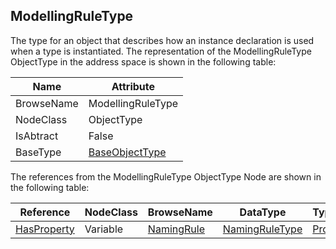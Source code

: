 <!-- objecttype -->
## ModellingRuleType
The type for an object that describes how an instance declaration is used when a type is instantiated.
The representation of the ModellingRuleType ObjectType in the address space is shown in the following table:  

|Name|Attribute|
|---|---|
|BrowseName|ModellingRuleType|
|NodeClass|ObjectType|
|IsAbtract|False|
|BaseType|[BaseObjectType](../../../Part5/ObjectTypes/BaseObjectType/readme.md)|

The references from the ModellingRuleType ObjectType Node are shown in the following table:  

|Reference|NodeClass|BrowseName|DataType|TypeDefinition|ModellingRule|
|---|---|---|---|---|---|
|[HasProperty](../../../Part3/ReferenceTypes/HasProperty/readme.md)|Variable|[NamingRule](#NamingRule)|[NamingRuleType](../../../Part3/DataTypes/NamingRuleType/readme.md)|[PropertyType](../../Part5/VariableTypes/PropertyType/readme.md)|[Mandatory](../../Objects/Mandatory/readme.md)|


